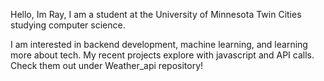 Hello, Im Ray, I am a student at the University of Minnesota Twin Cities studying computer science. 

I am interested in backend development, machine learning, and learning more about tech.
My recent projects explore with javascript and API calls. Check them out under Weather_api repository!
<!---
ralapple/ralapple is a ✨ special ✨ repository because its `README.md` (this file) appears on your GitHub profile.
You can click the Preview link to take a look at your changes.
--->
